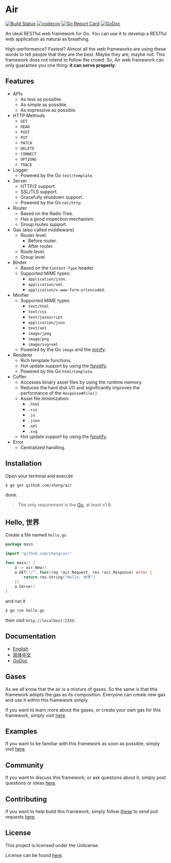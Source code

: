 # Air

[![Build Status](https://travis-ci.org/sheng/air.svg?branch=master)](https://travis-ci.org/sheng/air)
[![codecov](https://codecov.io/gh/sheng/air/branch/master/graph/badge.svg)](https://codecov.io/gh/sheng/air)
[![Go Report Card](https://goreportcard.com/badge/github.com/sheng/air)](https://goreportcard.com/report/github.com/sheng/air)
[![GoDoc](https://godoc.org/github.com/sheng/air?status.svg)](https://godoc.org/github.com/sheng/air)

An ideal RESTful web framework for Go. You can use it to develop a RESTful web
application as natural as breathing.

High-performance? Fastest? Almost all the web frameworks are using these words
to tell people that they are the best. Maybe they are, maybe not. This framework
does not intend to follow the crowd. So, Air web framework can only guarantee
you one thing: **it can serve properly.**

## Features

* APIs
	* As less as possible.
	* As simple as possible.
	* As expressive as possible.
* HTTP Methods
	* `GET`
	* `HEAD`
	* `POST`
	* `PUT`
	* `PATCH`
	* `DELETE`
	* `CONNECT`
	* `OPTIONS`
	* `TRACE`
* Logger
	* Powered by the Go `text/template`.
* Server
	* HTTP/2 support.
	* SSL/TLS support.
	* Gracefully shutdown support.
	* Powered by the Go `net/http`.
* Router
	* Based on the Radix Tree.
	* Has a good inspection mechanism.
	* Group routes support.
* Gas (also called middleware)
	* Router level:
		* Before router.
		* After router.
	* Route level.
	* Group level.
* Binder
	* Based on the `Content-Type` header.
	* Supported MIME types:
		* `application/json`.
		* `application/xml`.
		* `application/x-www-form-urlencoded`.
* Minifier
	* Supported MIME types:
		* `text/html`
		* `text/css`
		* `text/javascript`
		* `application/json`
		* `text/xml`
		* `image/jpeg`
		* `image/png`
		* `image/svg+xml`
	* Powered by the Go `image` and the [minify](https://github.com/tdewolff/minify).
* Renderer
	* Rich template functions.
	* Hot update support by using the [fsnotify](https://github.com/fsnotify/fsnotify).
	* Powered by the Go `html/template`.
* Coffer
	* Accesses binary asset files by using the runtime memory.
	* Reduces the hard disk I/O and significantly improves the performance of the `Response#File()`.
	* Asset file minimization:
		* `.html`
		* `.css`
		* `.js`
		* `.json`
		* `.xml`
		* `.svg`
	* Hot update support by using the [fsnotify](https://github.com/fsnotify/fsnotify).
* Error
	* Centralized handling.

## Installation

Open your terminal and execute

```bash
$ go get github.com/sheng/air
```

done.

> The only requirement is the [Go](https://golang.org/dl/), at least v1.8.

## Hello, 世界

Create a file named `hello.go`

```go
package main

import "github.com/sheng/air"

func main() {
	a := air.New()
	a.GET("/", func(req *air.Request, res *air.Response) error {
		return res.String("Hello, 世界")
	})
	a.Serve()
}
```

and run it

```bash
$ go run hello.go
```

then visit `http://localhost:2333`.

## Documentation

* [English](https://github.com/sheng/air/wiki/Documentation)
* [简体中文](https://github.com/sheng/air/wiki/文档)
* [GoDoc](https://godoc.org/github.com/sheng/air)

## Gases

As we all know that the air is a mixture of gases. So the same is that this
framework adopts the gas as its composition. Everyone can create new gas and use
it within this framework simply.

If you want to learn more about the gases, or create your own gas for this
framework, simply visit [here](https://github.com/sheng/gases).

## Examples

If you want to be familiar with this framework as soon as possible, simply visit
[here](https://github.com/sheng/atmosphere).

## Community

If you want to discuss this framework, or ask questions about it, simply post
questions or ideas [here](https://github.com/sheng/air/issues).

## Contributing

If you want to help build this framework, simply follow
[these](https://github.com/sheng/air/wiki/Contributing) to send pull requests
[here](https://github.com/sheng/air/pulls).

## License

This project is licensed under the Unlicense.

License can be found [here](LICENSE).

